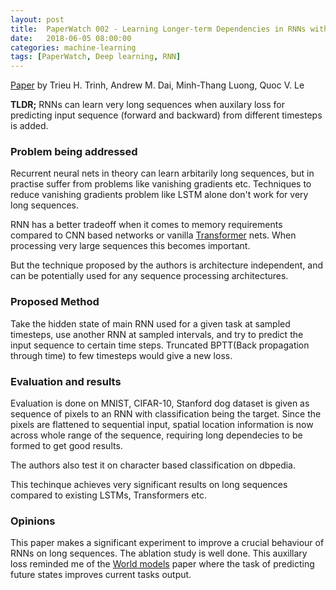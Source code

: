 ```yaml
---
layout: post
title:  PaperWatch 002 - Learning Longer-term Dependencies in RNNs with Auxiliary Losses (ACL 2018)
date:   2018-06-05 08:00:00
categories: machine-learning
tags: [PaperWatch, Deep learning, RNN]
---
```


[Paper](https://arxiv.org/pdf/1803.00144.pdf) by Trieu H. Trinh, Andrew M. Dai,  Minh-Thang Luong,  Quoc V. Le
 
**TLDR;** RNNs can learn very long sequences when auxilary loss for predicting input sequence (forward and backward) from different timesteps is added.
 
### Problem being addressed

Recurrent neural nets in theory can learn arbitarily long sequences, but in practise suffer from problems like vanishing gradients etc.
Techniques to reduce vanishing gradients problem like LSTM alone don't work for very long sequences.

RNN has a better tradeoff when it comes to memory requirements compared to CNN based networks or vanilla [Transformer](https://arxiv.org/abs/1706.03762) nets.
When processing very large sequences this becomes important.

But the technique proposed by the authors is architecture independent, and can be potentially used for any sequence processing architectures.

### Proposed Method

Take the hidden state of main RNN used for a given task at sampled timesteps, use another RNN at sampled intervals, and try to predict the input sequence to certain time steps.
Truncated BPTT(Back propagation through time) to few timesteps would give a new loss.

### Evaluation and results

Evaluation is done on  MNIST, CIFAR-10, Stanford dog dataset is given as sequence of pixels to an RNN with
classification being the target. Since the pixels are flattened to sequential input, spatial location information is now across whole range of the
sequence, requiring long dependecies to be formed to get good results.

The authors also test it on character based classification on dbpedia.

This techinque achieves very significant results on long sequences compared to existing LSTMs, Transformers etc.

### Opinions 

This paper makes a significant experiment to improve a crucial behaviour of RNNs on long sequences. 
The ablation study is well done.
This auxillary loss reminded me of the [World models](https://worldmodels.github.io/) paper where the task of predicting future states improves current tasks output.





